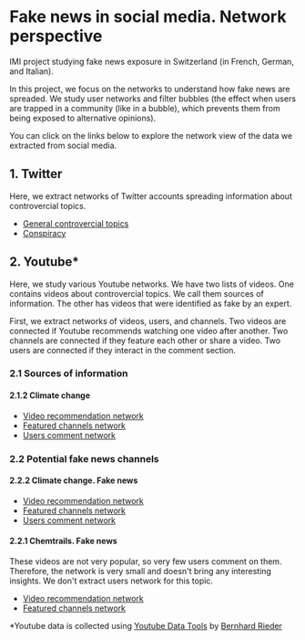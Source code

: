 # Fake news in social media. Network perspective
IMI project studying fake news exposure in Switzerland (in French, German, and Italian).

In this project, we focus on the networks to understand how fake news are spreaded. We study user networks and filter bubbles (the effect when users are trapped in a community (like in a bubble), which prevents them from being exposed to alternative opinions). 

You can click on the links below to explore the network view of the data we extracted from social media.

## 1. Twitter
Here, we extract networks of Twitter accounts spreading information about controvercial topics. 

* [General controvercial topics](https://mizvol.github.io/imi-nets/network/)
* [Conspiracy](https://mizvol.github.io/imi-nets/network-twitter-conspiracy)

## 2. Youtube*
Here, we study various Youtube networks. We have two lists of videos. One contains videos about controvercial topics. We call them sources of information. The other has videos that were identified as fake by an expert. 

First, we extract networks of videos, users, and channels. Two videos are connected if Youtube recommends watching one video after another. Two channels are connected if they feature each other or share a video. Two users are connected if they interact in the comment section.

### 2.1 Sources of information

#### 2.1.2 Climate change
* [Video recommendation network](https://mizvol.github.io/imi-nets/youtube/youtube-diffuseurs-climate/)
* [Featured channels network](https://mizvol.github.io/imi-nets/youtube/youtube-channels-diffuseurs-climate/)
* [Users comment network](https://mizvol.github.io/imi-nets/youtube/youtube-users-comments-climate-sources/index.html)

### 2.2 Potential fake news channels

#### 2.2.2 Climate change. Fake news
* [Video recommendation network](https://mizvol.github.io/imi-nets/youtube/youtube-videos-climate-fake/)
* [Featured channels network](https://mizvol.github.io/imi-nets/youtube/youtube-channels-climate-fake/)
* [Users comment network](https://mizvol.github.io/imi-nets/youtube/youtube-users-comments-climate-fake/)

#### 2.2.1 Chemtrails. Fake news
These videos are not very popular, so very few users comment on them. Therefore, the network is very small and doesn't bring any interesting insights. We don't extract users network for this topic.
* [Video recommendation network](https://mizvol.github.io/imi-nets/youtube/youtube-videos-haarp/)
* [Featured channels network](https://mizvol.github.io/imi-nets/youtube/youtube-channels-haarp/)

*Youtube data is collected using [Youtube Data Tools](https://github.com/bernorieder/YouTube-Data-Tools) by [Bernhard Rieder](http://thepoliticsofsystems.net/about/)
